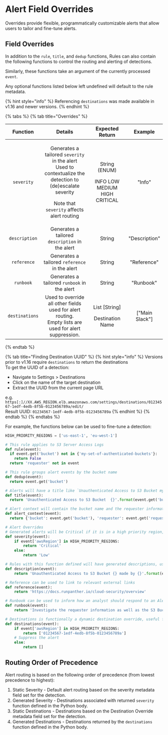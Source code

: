 # Alert Field Overrides

Overrides provide flexible, programmatically customizable alerts that allow users to tailor and fine-tune alerts.

## Field Overrides

In addition to the `rule`, `title`, and `dedup` functions, Rules can also contain the following functions to control the routing and alerting of detections.

Similarly, these functions take an argument of the currently processed `event`.

Any optional functions listed below left undefined will default to the rule metadata.

{% hint style="info" %}
Referencing `destinations` was made available in v1.16 and newer versions.
{% endhint %}

{% tabs %}
{% tab title="Overrides" %}
<table>
  <thead>
    <tr>
      <th style="text-align:center">Function</th>
      <th style="text-align:center">Details</th>
      <th style="text-align:center">Expected Return</th>
      <th style="text-align:center">Example</th>
    </tr>
  </thead>
  <tbody>
    <tr>
      <td style="text-align:center"><code>severity</code>
      </td>
      <td style="text-align:center">
        <p>Generates a tailored <code>severity</code> in the alert
          <br />Used to contextualize the detection to (de)escalate severity</p>
        <p>Note that <code>severity</code> affects alert routing</p>
      </td>
      <td style="text-align:center">
        <p>String (ENUM)</p>
        <p>INFO LOW MEDIUM HIGH CRITICAL</p>
      </td>
      <td style="text-align:center">&quot;Info&quot;</td>
    </tr>
    <tr>
      <td style="text-align:center"><code>description</code>
      </td>
      <td style="text-align:center">Generates a tailored <code>description</code> in the alert</td>
      <td style="text-align:center">String</td>
      <td style="text-align:center">&quot;Description&quot;</td>
    </tr>
    <tr>
      <td style="text-align:center"><code>reference</code>
      </td>
      <td style="text-align:center">Generates a tailored <code>reference</code> in the alert</td>
      <td style="text-align:center">String</td>
      <td style="text-align:center">&quot;Reference&quot;</td>
    </tr>
    <tr>
      <td style="text-align:center"><code>runbook</code>
      </td>
      <td style="text-align:center">Generates a tailored <code>runbook</code> in the alert</td>
      <td style="text-align:center">String</td>
      <td style="text-align:center">&quot;Runbook&quot;</td>
    </tr>
    <tr>
      <td style="text-align:center"><code>destinations</code>
      </td>
      <td style="text-align:center">Used to override all other fields used for alert routing.
        <br />Empty lists are used for alert suppression.</td>
      <td style="text-align:center">
        <p>List [String]</p>
        <p>Destination Name</p>
      </td>
      <td style="text-align:center">[&quot;Main Slack&quot;]</td>
    </tr>
  </tbody>
</table>
{% endtab %}

{% tab title="Finding Destination UUID" %}
{% hint style="info" %}
Versions prior to v1.16 require `destinations` to return the destinations  
To get the UUID of a detection:

* Navigate to Settings &gt; Destinations
* Click on the name of the target destination
* Extract the UUID from the current page URL 

e.g.   
`https[:]//XX.AWS_REGION.elb.amazonaws.com/settings/destinations/01234567-1edf-4edb-8f5b-0123456789a/edit/`  
Result UUID: `01234567-1edf-4edb-8f5b-0123456789a`
{% endhint %}
{% endtab %}
{% endtabs %}

For example, the functions below can be used to fine-tune a detection:

```python
HIGH_PRIORITY_REGIONS = ['us-east-1', 'eu-west-1']

# This rule applies to S3 Server Access Logs
def rule(event):
  if event.get('bucket') not in {'my-set-of-authenticated-buckets'}:
    return False
  return 'requester' not in event

# This rule groups alert events by the bucket name
def dedup(event):
  return event.get('bucket')

# Alerts will have a title like `Unauthenticated Access to S3 Bucket my-super-secret-data`
def title(event):
  return 'Unauthenticated Access to S3 Bucket  {}'.format(event.get('bucket'))

# Alert context will contain the bucket name and the requester information
def alert_context(event):
  return {'bucket': event.get('bucket'), 'requester': event.get('requester')}

# Alert Overrides
# Generated alerts will be Critical if it is in a high priority region, Info otherwise 
def severity(event):
    if event['awsRegion'] in HIGH_PRIORITY_REGIONS:
        return 'Critical'
    else:
        return 'Low'

# Rules with this function defined will have generated descriptions, useful for providing more details to an Alert
def description(event): 
    return 'Unauthenticated Access to S3 Bucket {} made by {}'.format(event.get('bucket'), event.get('requester'))

# Reference can be used to link to relevant external links
def reference(event): 
    return 'https://docs.runpanther.io/cloud-security/overview'

# Runbook can be used to inform how an analyst should respond to an Alert
def runbook(event):
    return 'Investigate the requester information as well as the S3 Bucket permissions.'

# Destinations is functionally a dynamic destination override, useful for controlling the reporting of generated alerts
def destinations(event):
    if event['awsRegion'] in HIGH_PRIORITY_REGIONS:
        return ['01234567-1edf-4edb-8f5b-0123456789a']
    # Suppress the alert
    else:
        return []
```

## Routing Order of Precedence

Alert routing is based on the following order of precedence \(from lowest precedence to highest\):

1. Static Severity - Default alert routing based on the severity metadata field set for the detection.
2. Generated Severity - Destinations associated with returned `severity` function defined in the Python body.
3. Static Destinations - Destinations based on the Destination Override metadata field set for the detection.
4. Generated Destinations - Destinations returned by the `destinations` function defined in the Python body.

